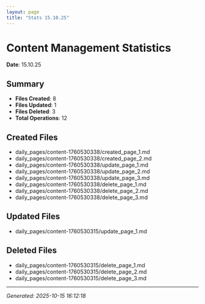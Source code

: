 ```yaml
---
layout: page
title: "Stats 15.10.25"
---
```


# Content Management Statistics

**Date**: 15.10.25

## Summary

- **Files Created**: 8
- **Files Updated**: 1  
- **Files Deleted**: 3
- **Total Operations**: 12

## Created Files

- daily_pages/content-1760530338/created_page_1.md
- daily_pages/content-1760530338/created_page_2.md
- daily_pages/content-1760530338/update_page_1.md
- daily_pages/content-1760530338/update_page_2.md
- daily_pages/content-1760530338/update_page_3.md
- daily_pages/content-1760530338/delete_page_1.md
- daily_pages/content-1760530338/delete_page_2.md
- daily_pages/content-1760530338/delete_page_3.md

## Updated Files

- daily_pages/content-1760530315/update_page_1.md

## Deleted Files

- daily_pages/content-1760530315/delete_page_1.md
- daily_pages/content-1760530315/delete_page_2.md
- daily_pages/content-1760530315/delete_page_3.md

---
*Generated: 2025-10-15 16:12:18*
